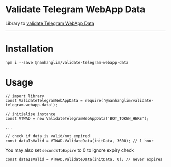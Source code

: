 # Validate Telegram WebApp Data

Library to [validate Telegram WebApp Data](https://core.telegram.org/bots/webapps#validating-data-received-via-the-web-app)

---
# Installation
```
npm i --save @nanhanglim/validate-telegram-webapp-data
```

# Usage
```
// import library
const ValidateTelegramWebAppData = require('@nanhanglim/validate-telegram-webapp-data');

// initialise instance
const VTWAD = new ValidateTelegramWebAppData('BOT_TOKEN_HERE');

...

// check if data is valid/not expired
const dataIsValid = VTWAD.ValidateData(initData, 3600); // 1 hour
```

You may also set `secondsToExpire` to 0 to ignore expiry check

```
const dataIsValid = VTWAD.ValidateData(initData, 0); // never expires
```
